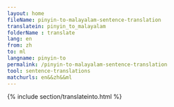 ```yaml
---
layout: home
fileName: pinyin-to-malayalam-sentence-translation
translatein: pinyin_to_malayalam
folderName : translate
lang: en
from: zh
to: ml
langname: pinyin-to
permalink: /pinyin-to-malayalam-sentence-translation
tool: sentence-translations
matchurls: en&&zh&&ml
---
```

{% include section/translateinto.html %}
